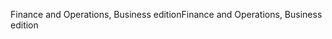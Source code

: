 <span data-ttu-id="bebda-101">Finance and Operations, Business edition</span><span class="sxs-lookup"><span data-stu-id="bebda-101">Finance and Operations, Business edition</span></span>
